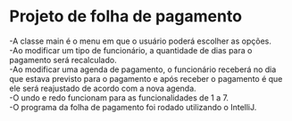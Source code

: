 <h1>Projeto de folha de pagamento</h1>
-A classe main é o menu em que o usuário poderá escolher as opções.<br>
-Ao modificar um tipo de funcionário, a quantidade de dias para o pagamento será recalculado.<br>
-Ao modificar uma agenda de pagamento, o funcionário receberá no dia que estava previsto para o pagamento e após receber o pagamento é que ele será reajustado de acordo com a nova agenda.<br>
-O undo e redo funcionam para as funcionalidades de 1 a 7.<br>
-O programa da folha de pagamento foi rodado utilizando o IntelliJ.<br>
